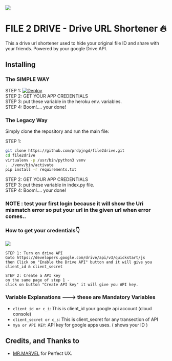 ![​](https://telegra.ph/file/3ca53766d36de069eb47c.png)
# FILE 2 DRIVE - Drive URL Shortener 🔥

This a drive url shortener used to hide your original file ID and share with your friends. Powered by your google Drive API.

## Installing

### The SIMPLE WAY

STEP 1:
[![Deploy](https://www.herokucdn.com/deploy/button.svg)](https://heroku.com/deploy)\
STEP 2:
GET YOUR APP CREDENTIALS\
STEP 3:
put these variable in the heroku env. variables.\
STEP 4:
Boom!.... your done!


### The Legacy Way
Simply clone the repository and run the main file:

STEP 1:
```sh
git clone https://github.com/prdpjngd/file2drive.git
cd file2drive
virtualenv -p /usr/bin/python3 venv
. ./venv/bin/activate
pip install -r requirements.txt
```
STEP 2:
GET YOUR APP CREDENTIALS\
STEP 3:
put these variable in index.py file.\
STEP 4:
Boom!.... your done!

### NOTE : test your first login because it will show the Uri mismatch error so put your url in the given url when error comes..


### How to get your  credentials👇
![​](https://telegra.ph/file/5c079bfcd7da0494d6abb.png)
```
STEP 1: Turn on drive API
Goto https://developers.google.com/drive/api/v3/quickstart/js
then Click on "Enable the Drive API" button and it will give you client_id & client_secret

STEP 2: Create a API key
on the same page of step 1 -
click on button "Create API key" it will give you API key.
```

### Variable Explanations ---> these are Mandatory Variables

* `client_id or c_i`: This is client_id your google api account (cloud console)
* `client_secret or c_s`: This is client_secret for any transection of API
* `mya or API KEY`: API key for google apps uses. ( shows your ID )




## Credits, and Thanks to

* [MR.MARVEL](https://telegram.dog/hello2hack) for Perfect UX.
